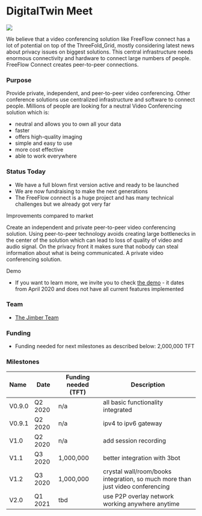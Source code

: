 # DigitalTwin Meet

![](img/digitalyoumeet.jpg)

We believe that a video conferencing solution like FreeFlow connect has a lot of potential on top of the ThreeFold_Grid, mostly considering latest news about privacy issues on biggest solutions. This central infrastructure needs enormous connectivity and hardware to connect large numbers of people. FreeFlow Connect creates peer-to-peer connections.

### Purpose

Provide private, independent, and peer-to-peer video conferencing. Other conference solutions use centralized infrastructure and software to connect people. Millions of people are looking for a neutral Video Conferencing solution which is:

- neutral and allows you to own all your data
- faster
- offers high-quality imaging
- simple and easy to use
- more cost effective
- able to work everywhere

### Status Today

- We have a full blown first version active and ready to be launched
- We are now fundraising to make the next generations
- The FreeFlow connect is a huge project and has many technical challenges but we already got very far

Improvements compared to market

Create an independent and private peer-to-peer video conferencing solution. Using peer-to-peer technology avoids creating large bottlenecks in the center of the solution which can lead to loss of quality of video and audio signal. On the privacy front it makes sure that nobody can steal information about what is being communicated. A private video conferencing solution.

Demo

- If you want to learn more, we invite you to check [the demo](https://freeflowconnect.threefold.me/) - it dates from April 2020 and does not have all current features implemented

### Team

- [The Jimber Team](https://www.jimber.org/securityBroker.html)

### Funding

- Funding needed for next milestones as described below: 2,000,000 TFT

### Milestones

| Name   | Date    | Funding needed (TFT) | Description                                                                    |
| :----- | ------- | -------------------- | ------------------------------------------------------------------------------ |
| V0.9.0 | Q2 2020 | n/a                  | all basic functionality integrated                                             |
| V0.9.1 | Q2 2020 | n/a                  | ipv4 to ipv6 gateway                                                           |
| V1.0   | Q2 2020 | n/a                  | add session recording                                                          |
| V1.1   | Q3 2020 | 1,000,000            | better integration with 3bot                                                   |
| V1.2   | Q3 2020 | 1,000,000            | crystal wall/room/books integration, so much more than just video conferencing |
| V2.0   | Q1 2021 | tbd                  | use P2P overlay network working anywhere anytime                               |
